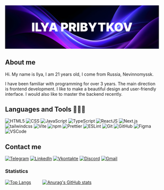 [![Header](https://github.com/SashaNebo/SashaNebo/blob/main/assets/banner.webp)](https://nevinnomyssk.hh.ru/applicant/resumes/view?resume=5ce33da2ff0715c9dd0039ed1f4470626e3362)

## About me

Hi. My name is Ilya, I am 21 years old, I come from Russia, Nevinnomyssk.

I have been familiar with programming for over 3 years. The main direction is frontend development. I like to make a beautiful design and user-friendly interface. I would also like to master the backend recently.

## Languages and Tools 🔬🚀🔧

![HTML5](https://img.shields.io/badge/HTML-000002?style=for-the-badge&logo=HTML5)
![CSS](https://img.shields.io/badge/CSS-000002?style=for-the-badge&logo=CSS3&logoColor=214CE5)
![JavaScript](https://img.shields.io/badge/JavaScript-000002?style=for-the-badge&logo=JavaScript)
![TypeScript](https://img.shields.io/badge/TypeScript-000002?style=for-the-badge&logo=TypeScript)
![ReactJS](https://img.shields.io/badge/ReactJS-000002?style=for-the-badge&logo=React)
![Next.js](https://img.shields.io/badge/Next.js-000002?style=for-the-badge&logo=next.js)
![tailwindcss](https://img.shields.io/badge/tailwindcss-000002?style=for-the-badge&logo=tailwindcss)
![Vite](https://img.shields.io/badge/Vite-000002?style=for-the-badge)
![npm](https://img.shields.io/badge/npm-000002?style=for-the-badge&logo=npm)
![Prettier](https://img.shields.io/badge/Prettier-000002?style=for-the-badge&logo=Prettier)
![ESLint](https://img.shields.io/badge/ESLint-000002?style=for-the-badge&logo=ESLint&logoColor=4A2EC4)
![Git](https://img.shields.io/badge/Git-000002?style=for-the-badge&logo=Git)
![GitHub](https://img.shields.io/badge/GitHub-000002?style=for-the-badge&logo=GitHub)
![Figma](https://img.shields.io/badge/Figma-000002?style=for-the-badge&logo=Figma)
![VSCode](https://img.shields.io/badge/VSCode-000002?style=for-the-badge&logo=VSCode)

## Contact me

[![Telegram](https://img.shields.io/badge/Telegram-000002?style=for-the-badge&logo=Telegram)](https://t.me/ilya_pribytkov)
[![LinkedIn](https://img.shields.io/badge/LinkedIn-000002?style=for-the-badge&logo=LinkedIn&logoColor=0A66C2)](https://www.linkedin.com/)
[![Vkontakte](https://img.shields.io/badge/Vkontakte-000002?style=for-the-badge&logo=Vk&logoColor=0077FF)](https://vk.com/)
[![Discord](https://img.shields.io/badge/Discord-000002?style=for-the-badge&logo=Discord&logoColor=5869EB)](https://discordapp.com/users/776724771848585217/)
[![Gmail](https://img.shields.io/badge/Gmail-000002?style=for-the-badge&logo=Gmail&logoColor=EA4335)](https://mail.google.com/mail/u/0/?fs=1&to=ilyapribytkov2003we6dev@gmail.com&tf=cm)

### Statistics

[![Top Langs](https://github-readme-stats.vercel.app/api/top-langs/?username=SashaNebo&layout=donut&theme=highcontrast)](https://github.com/anuraghazra/github-readme-stats) ㅤ ㅤ
[![Anurag's GitHub stats](https://github-readme-stats.vercel.app/api?username=SashaNebo&show_icons=true&theme=highcontrast)](https://github.com/anuraghazra/github-readme-stats)
